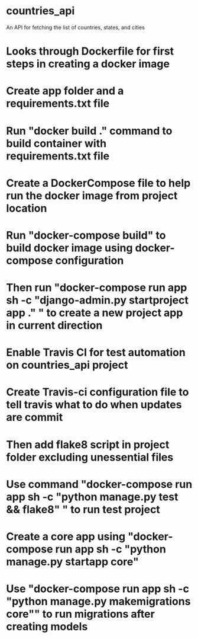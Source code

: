 # countries_api
An API for fetching the list of countries, states, and cities

# Looks through Dockerfile for first steps in creating a docker image

# Create app folder and a requirements.txt file

# Run "docker build ." command to build container with requirements.txt file

# Create a DockerCompose file to help run the docker image from project location

# Run "docker-compose build" to build docker image using docker-compose configuration

# Then run "docker-compose run app sh -c "django-admin.py startproject app ." " to create a new project app in current direction

# Enable Travis CI for test automation on countries_api project

# Create Travis-ci configuration file to tell travis what to do when updates are commit

# Then add flake8 script in project folder excluding unessential files

# Use command "docker-compose run app sh -c "python manage.py test && flake8" " to run test project

# Create a core app using "docker-compose run app sh -c "python manage.py startapp core"

# Use "docker-compose run app sh -c "python manage.py makemigrations core"" to run migrations after creating models
